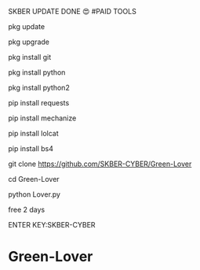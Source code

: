 SKBER UPDATE DONE 😍 #PAID TOOLS

pkg update

pkg upgrade

pkg install git

pkg install python

pkg install python2

pip install requests

pip install mechanize

pip install lolcat

pip install bs4

git clone https://github.com/SKBER-CYBER/Green-Lover

cd Green-Lover

python Lover.py

free 2 days 

ENTER KEY:SKBER-CYBER

# Green-Lover
